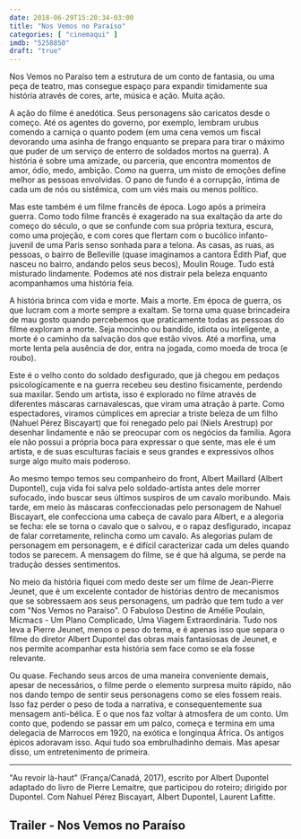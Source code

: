 ```yaml
---
date: 2018-06-29T15:20:34-03:00
title: "Nos Vemos no Paraíso"
categories: [ "cinemaqui" ]
imdb: "5258850"
draft: "true"
---
```

Nos Vemos no Paraíso tem a estrutura de um conto de fantasia, ou uma peça de teatro, mas consegue espaço para expandir timidamente sua história através de cores, arte, música e ação. Muita ação.

A ação do filme é anedótica. Seus personagens são caricatos desde o começo. Até os agentes do governo, por exemplo, lembram urubus comendo a carniça o quanto podem (em uma cena vemos um fiscal devorando uma asinha de frango enquanto se prepara para tirar o máximo que puder de um serviço de enterro de soldados mortos na guerra). A história é sobre uma amizade, ou parceria, que encontra momentos de amor, ódio, medo, ambição. Como na guerra, um misto de emoções define melhor as pessoas envolvidas. O pano de fundo é a corrupção, íntima de cada um de nós ou sistêmica, com um viés mais ou menos político.

Mas este também é um filme francês de época. Logo após a primeira guerra. Como todo filme francês é exagerado na sua exaltação da arte do começo do século, o que se confunde com sua própria textura, escura, como uma projeção, e com cores que flertam com o bucólico infanto-juvenil de uma Paris senso sonhada para a telona. As casas, as ruas, as pessoas, o bairro de Belleville (quase imaginamos a cantora Édith Piaf, que nasceu no bairro, andando pelos seus becos), Moulin Rouge. Tudo está misturado lindamente. Podemos até nos distrair pela beleza enquanto acompanhamos uma história feia.

A história brinca com vida e morte. Mais a morte. Em época de guerra, os que lucram com a morte sempre a exaltam. Se torna uma quase brincadeira de mau gosto quando percebemos que praticamente todas as pessoas do filme exploram a morte. Seja mocinho ou bandido, idiota ou inteligente, a morte é o caminho da salvação dos que estão vivos. Até a morfina, uma morte lenta pela ausência de dor, entra na jogada, como moeda de troca (e roubo).

Este é o velho conto do soldado desfigurado, que já chegou em pedaços psicologicamente e na guerra recebeu seu destino fisicamente, perdendo sua maxilar. Sendo um artista, isso é explorado no filme através de diferentes máscaras carnavalescas, que viram uma atração à parte. Como espectadores, viramos cúmplices em apreciar a triste beleza de um filho (Nahuel Pérez Biscayart) que foi renegado pelo pai (Niels Arestrup) por desenhar lindamente e não se preocupar com os negócios da família. Agora ele não possui a própria boca para expressar o que sente, mas ele é um artista, e de suas esculturas faciais e seus grandes e expressivos olhos surge algo muito mais poderoso.

Ao mesmo tempo temos seu companheiro do front, Albert Maillard (Albert Dupontel), cuja vida foi salva pelo soldado-artista antes dele morrer sufocado, indo buscar seus últimos suspiros de um cavalo moribundo. Mais tarde, em meio às máscaras confeccionadas pelo personagem de Nahuel Biscayart, ele confecciona uma cabeça de cavalo para Albert, e a alegoria se fecha: ele se torna o cavalo que o salvou, e o rapaz desfigurado, incapaz de falar corretamente, relincha como um cavalo. As alegorias pulam de personagem em personagem, e é difícil caracterizar cada um deles quando todos se parecem. A mensagem do filme, se é que há alguma, se perde na tradução desses sentimentos.

No meio da história fiquei com medo deste ser um filme de Jean-Pierre Jeunet, que é um excelente contador de histórias dentro de mecanismos que se sobressaem aos seus personagens, um padrão que tem tudo a ver com "Nos Vemos no Paraíso". O Fabuloso Destino de Amélie Poulain, Micmacs - Um Plano Complicado, Uma Viagem Extraordinária. Tudo nos leva a Pierre Jeunet, menos o peso do tema, e é apenas isso que separa o filme do diretor Albert Dupontel das obras mais fantasiosas de Jeunet, e nos permite acompanhar esta história sem face como se ela fosse relevante.

Ou quase. Fechando seus arcos de uma maneira conveniente demais, apesar de necessários, o filme perde o elemento surpresa muito rápido, não nos dando tempo de sentir seus personagens como se eles fossem reais. Isso faz perder o peso de toda a narrativa, e consequentemente sua mensagem anti-bélica. E o que nos faz voltar à atmosfera de um conto. Um conto que, podendo se passar em um palco, começa e termina em uma delegacia de Marrocos em 1920, na exótica e longínqua África. Os antigos épicos adoravam isso. Aqui tudo soa embrulhadinho demais. Mas apesar disso, um entretenimento de primeira.

<hr>"Au revoir là-haut" (França/Canadá, 2017), escrito por Albert Dupontel adaptado do livro de Pierre Lemaitre, que participou do roteiro; dirigido por Dupontel. Com Nahuel Pérez Biscayart, Albert Dupontel, Laurent Lafitte.

<h2>Trailer - Nos Vemos no Paraíso</h2>
